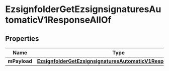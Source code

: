 

# EzsignfolderGetEzsignsignaturesAutomaticV1ResponseAllOf

## Properties

Name | Type | Description | Notes
------------ | ------------- | ------------- | -------------
**mPayload** | [**EzsignfolderGetEzsignsignaturesAutomaticV1ResponseMPayload**](EzsignfolderGetEzsignsignaturesAutomaticV1ResponseMPayload.md) |  | 




